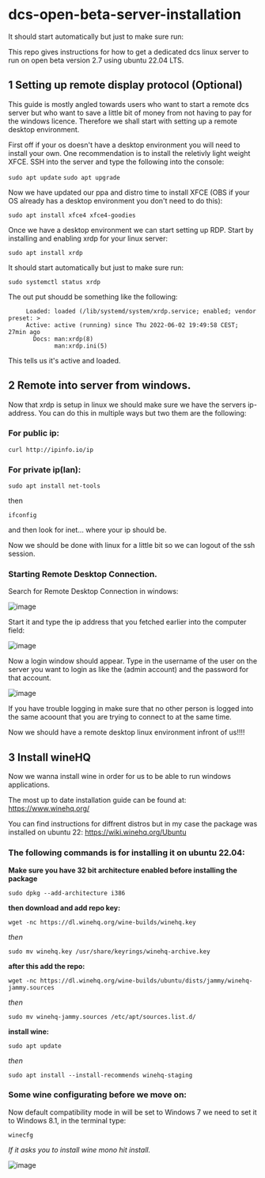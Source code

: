 # dcs-open-beta-server-installation

It should start automatically but just to make sure run:

This repo gives instructions for how to get a dedicated dcs linux server to run on open beta version 2.7 using ubuntu 22.04 LTS.

## 1 Setting up remote display protocol (Optional)
This guide is mostly angled towards users who want to start a remote dcs server but who want to save a little bit of money from not having to pay for the windows licence. Therefore we shall start with setting up a remote desktop environment.

First off if your os doesn't have a desktop environment you will need to install your own. One recommendation is to install the reletivly light weight XFCE. SSH into the server and type the following into the console:

```sudo apt update```
```sudo apt upgrade```

Now we have updated our ppa and distro time to install XFCE (OBS if your OS already has a desktop environment you don't need to do this):

```sudo apt install xfce4 xfce4-goodies```

Once we have a desktop environment we can start setting up RDP. Start by installing and enabling xrdp for your linux server:

```sudo apt install xrdp```

It should start automatically but just to make sure run:

```sudo systemctl status xrdp```

The out put shoudd be something like the following:
```● xrdp.service - xrdp daemon
     Loaded: loaded (/lib/systemd/system/xrdp.service; enabled; vendor preset: >
     Active: active (running) since Thu 2022-06-02 19:49:58 CEST; 27min ago
       Docs: man:xrdp(8)
             man:xrdp.ini(5)
 ```
             
This tells us it's active and loaded.

## 2 Remote into server from windows.

Now that xrdp is setup in linux we should make sure we have the servers ip-address. You can do this in multiple ways but two them are the following:

### For public ip:
```curl http://ipinfo.io/ip```

### For private ip(lan):
```sudo apt install net-tools```

then

```ifconfig```

and then look for inet... where your ip should be.

Now we should be done with linux for a little bit so we can logout of the ssh session.

### Starting Remote Desktop Connection.

Search for Remote Desktop Connection in windows:

![image](https://user-images.githubusercontent.com/66997364/171703613-36f81409-daf5-4eaf-9375-a0035dc421e5.png)

Start it and type the ip address that you fetched earlier into the computer field:

![image](https://user-images.githubusercontent.com/66997364/171704101-6d125d44-a529-4025-8f57-f7f9ec617711.png)

Now a login window should appear. Type in the username of the user on the server you want to login as like the (admin account) and the password for that account.

![image](https://user-images.githubusercontent.com/66997364/172075457-e1bfb4f8-4745-442f-9075-c3c3c13d1a95.png)

If you have trouble logging in make sure that no other person is logged into the same acoount that you are trying to connect to at the same time.

Now we should have a remote desktop linux environment infront of us!!!!

## 3 Install wineHQ

Now we wanna install wine in order for us to be able to run windows applications.

The most up to date installation guide can be found at: https://www.winehq.org/

You can find instructions for diffrent distros but in my case the package was installed on ubuntu 22: https://wiki.winehq.org/Ubuntu

### The following commands is for installing it on ubuntu 22.04:

**Make sure you have 32 bit architecture enabled before installing the package**

```sudo dpkg --add-architecture i386```

**then download and add repo key:**

```wget -nc https://dl.winehq.org/wine-builds/winehq.key```

*then*

```sudo mv winehq.key /usr/share/keyrings/winehq-archive.key```

**after this add the repo:**

```wget -nc https://dl.winehq.org/wine-builds/ubuntu/dists/jammy/winehq-jammy.sources```

*then*

```sudo mv winehq-jammy.sources /etc/apt/sources.list.d/```

**install wine:**

```sudo apt update```

*then*

```sudo apt install --install-recommends winehq-staging```

### Some wine configurating before we move on:

Now default compatibility mode in will be set to Windows 7 we need to set it to Windows 8.1, in the terminal type:

```winecfg```

*If it asks you to install wine mono hit install.*

![image](https://user-images.githubusercontent.com/66997364/171719494-63dcc9c6-6c69-4cd6-bf3f-88834d341b6e.png)



